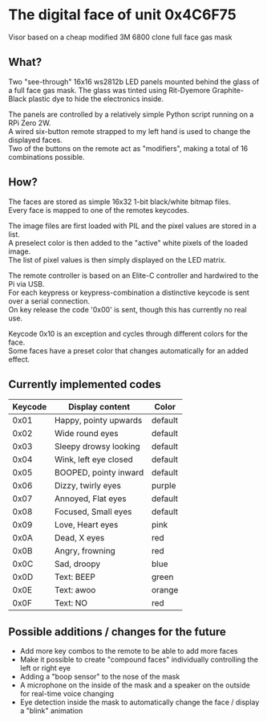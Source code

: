 # The digital face of unit 0x4C6F75

Visor based on a cheap modified 3M 6800 clone full face gas mask

## What?

Two "see-through" 16x16 ws2812b LED panels mounted behind the glass of a full face gas mask.
The glass was tinted using Rit-Dyemore Graphite-Black plastic dye to hide the electronics inside.  

The panels are controlled by a relatively simple Python script running on a RPi Zero 2W.  
A wired six-button remote strapped to my left hand is used to change the displayed faces.  
Two of the buttons on the remote act as "modifiers", making a total of 16 combinations possible.  

## How?

The faces are stored as simple 16x32 1-bit black/white bitmap files.  
Every face is mapped to one of the remotes keycodes.  

The image files are first loaded with PIL and the pixel values are stored in a list.  
A preselect color is then added to the "active" white pixels of the loaded image.  
The list of pixel values is then simply displayed on the LED matrix.  

The remote controller is based on an Elite-C controller and hardwired to the Pi via USB.  
For each keypress or keypress-combination a distinctive keycode is sent over a serial connection.  
On key release the code '0x00' is sent, though this has currently no real use.  

Keycode 0x10 is an exception and cycles through different colors for the face.  
Some faces have a preset color that changes automatically for an added effect.  

## Currently implemented codes

 |Keycode|Display content|Color|
 |-|-|-|
 |0x01|Happy, pointy upwards|default|
 |0x02|Wide round eyes|default|
 |0x03|Sleepy drowsy looking|default|
 |0x04|Wink, left eye closed|default|
 |0x05|BOOPED, pointy inward|default|
 |0x06|Dizzy, twirly eyes|purple|
 |0x07|Annoyed, Flat eyes|default|
 |0x08|Focused, Small eyes|default|
 |0x09|Love, Heart eyes|pink|
 |0x0A|Dead, X eyes|red|
 |0x0B|Angry, frowning|red|
 |0x0C|Sad, droopy|blue|
 |0x0D|Text: BEEP|green|
 |0x0E|Text: awoo|orange|
 |0x0F|Text: NO|red|


## Possible additions / changes for the future

 - Add more key combos to the remote to be able to add more faces
 - Make it possible to create "compound faces" individually controlling the left or right eye
 - Adding a "boop sensor" to the nose of the mask
 - A microphone on the inside of the mask and a speaker on the outside for real-time voice changing
 - Eye detection inside the mask to automatically change the face / display a "blink" animation
